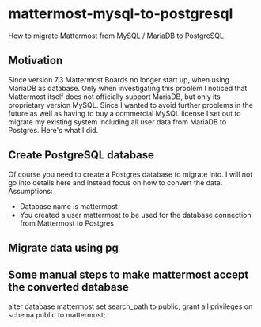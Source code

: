 # mattermost-mysql-to-postgresql
How to migrate Mattermost from MySQL / MariaDB to PostgreSQL

## Motivation
Since version 7.3 Mattermost Boards no longer start up, when using MariaDB as database. Only when investigating this problem I noticed that Mattermost itself does not officially support MariaDB, but only its proprietary version MySQL. Since I wanted to avoid further problems in the future as well as having to buy a commercial MySQL license I set out to migrate my existing system including all user data from MariaDB to Postgres. Here's what I did.

## Create PostgreSQL database
Of course you need to create a Postgres database to migrate into. I will not go into details here and instead focus on how to convert the data.
Assumptions:
- Database name is mattermost
- You created a user mattermost to be used for the database connection from Mattermost to Postgres


## Migrate data using pg


## Some manual steps to make mattermost accept the converted database
alter database mattermost set search_path to public;
grant all privileges on schema public to mattermost;
